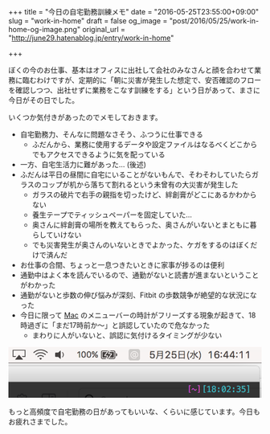 +++
title = "今日の自宅勤務訓練メモ"
date = "2016-05-25T23:55:00+09:00"
slug = "work-in-home"
draft = false
og_image = "post/2016/05/25/work-in-home-og-image.png"
original_url = "http://june29.hatenablog.jp/entry/work-in-home"

+++

<p>ぼくの今のお仕事、基本はオフィスに出社して会社のみなさんと顔を合わせて業務に臨むわけですが、定期的に「朝に災害が発生した想定で、安否確認のフローを確認しつつ、出社せずに業務をこなす訓練をする」という日があって、まさに今日がその日でした。</p>

<p>いくつか気付きがあったのでメモしておきます。</p>

<ul>
<li>自宅勤務力、そんなに問題なさそう、ふつうに仕事できる

<ul>
<li>ふだんから、業務に使用するデータや設定ファイルはなるべくどこからでもアクセスできるように気を配っている</li>
</ul>
</li>
<li>一方、自宅生活力に難があった… (後述)</li>
<li>ふだんは平日の昼間に自宅にいることがないもんで、そわそわしていたらガラスのコップが机から落ちて割れるという未曾有の大災害が発生した

<ul>
<li>ガラスの破片で右手の親指を切ったけど、絆創膏がどこにあるかわからない</li>
<li>養生テープでティッシュペーパーを固定していた…</li>
<li>奥さんに絆創膏の場所を教えてもらった、奥さんがいないとまともに暮らしていけない</li>
<li>でも災害発生が奥さんのいないときでよかった、ケガをするのはぼくだけで済んだ</li>
</ul>
</li>
<li>お仕事の合間、ちょっと一息つきたいときに家事が捗るのは便利</li>
<li>通勤中はよく本を読んでいるので、通勤がないと読書が進まないということがわかった</li>
<li>通勤がないと歩数の伸び悩みが深刻、Fitbit の歩数競争が絶望的な状況になった</li>
<li>今日に限って <a class="keyword" href="http://d.hatena.ne.jp/keyword/Mac">Mac</a> のメニューバーの時計がフリーズする現象が起きて、18時過ぎに「まだ17時前か〜」と誤認していたので危なかった

<ul>
<li>まわりに人がいないと、誤認に気付けるタイミングが少ない</li>
</ul>
</li>
</ul>


<p><span itemscope itemtype="http://schema.org/Photograph"><img src="/post/2016/05/25/work-in-home-20160526001453.png" alt="f:id:june29:20160526001453p:plain" title="f:id:june29:20160526001453p:plain" class="hatena-fotolife" itemprop="image"></span></p>

<p>もっと高頻度で自宅勤務の日があってもいいな、くらいに感じています。今日もお疲れさまでした。</p>
